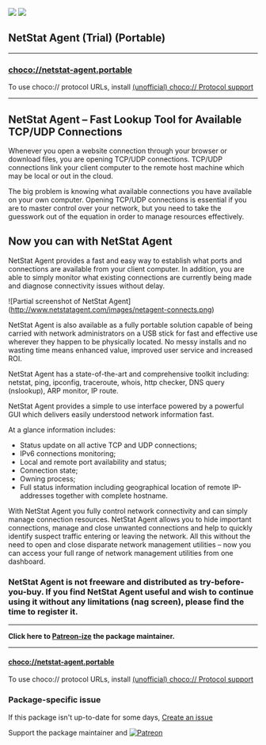 [![](https://img.shields.io/chocolatey/v/netstat-agent.portable?color=green&label=netstat-agent.portable)](https://chocolatey.org/packages/netstat-agent.portable) [![](https://img.shields.io/chocolatey/dt/netstat-agent.portable)](https://chocolatey.org/packages/netstat-agent.portable)

## NetStat Agent (Trial) (Portable)

---
### [choco://netstat-agent.portable](choco://netstat-agent.portable)
To use choco:// protocol URLs, install [(unofficial) choco:// Protocol support ](https://chocolatey.org/packages/choco-protocol-support)

---

## NetStat Agent – Fast Lookup Tool for Available TCP/UDP Connections

Whenever you open a website connection through your browser or download files, you are opening TCP/UDP connections. TCP/UDP connections link your client computer to the remote host machine which may be local or out in the cloud.

The big problem is knowing what available connections you have available on your own computer. Opening TCP/UDP connections is essential if you are to master control over your network, but you need to take the guesswork out of the equation in order to manage resources effectively.

## Now you can with NetStat Agent

NetStat Agent provides a fast and easy way to establish what ports and connections are available from your client computer. In addition, you are able to simply monitor what existing connections are currently being made and diagnose connectivity issues without delay.

![Partial screenshot of NetStat Agent] (http://www.netstatagent.com/images/netagent-connects.png)

NetStat Agent is also available as a fully portable solution capable of being carried with network administrators on a USB stick for fast and effective use wherever they happen to be physically located. No messy installs and no wasting time means enhanced value, improved user service and increased ROI.

NetStat Agent has a state-of-the-art and comprehensive toolkit including:
netstat, ping, ipconfig, traceroute, whois, http checker, DNS query (nslookup), ARP monitor, IP route.

NetStat Agent provides a simple to use interface powered by a powerful GUI which delivers easily understood network information fast.

At a glance information includes:

* Status update on all active TCP and UDP connections;
* IPv6 connections monitoring;
* Local and remote port availability and status;
* Connection state;
* Owning process;
* Full status information including geographical location of remote IP-addresses together with complete hostname.

With NetStat Agent you fully control network connectivity and can simply manage connection resources. NetStat Agent allows you to hide important connections, manage and close unwanted connections and help to quickly identify suspect traffic entering or leaving the network.
All this without the need to open and close disparate network management utilities – now you can access your full range of network management utilities from one dashboard.

### NetStat Agent is not freeware and distributed as try-before-you-buy. If you find NetStat Agent useful and wish to continue using it without any limitations (nag screen), please find the time to register it.
	

---

**Click here to [Patreon-ize](https://www.patreon.com/bcurran3) the package maintainer.**

---

#### [choco://netstat-agent.portable](choco://netstat-agent.portable)
To use choco:// protocol URLs, install [(unofficial) choco:// Protocol support ](https://chocolatey.org/packages/choco-protocol-support)

### Package-specific issue
If this package isn't up-to-date for some days, [Create an issue](https://github.com/tunisiano187/Chocolatey-packages/issues/new/choose)

Support the package maintainer and [![Patreon](https://cdn.jsdelivr.net/gh/tunisiano187/Chocolatey-packages@d15c4e19c709e7148588d4523ffc6dd3cd3c7e5e/icons/patreon.png)](https://www.patreon.com/tunisiano)
